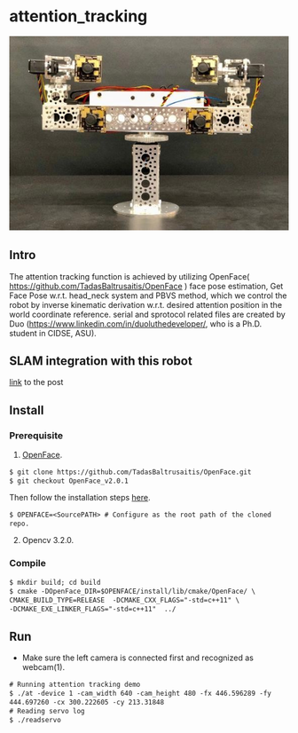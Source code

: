 # attention_tracking
![image](https://github.com/es6rc/attention_tracking/blob/master/Demo/robot.jpeg)
## Intro
The attention tracking function is achieved by utilizing OpenFace( https://github.com/TadasBaltrusaitis/OpenFace ) face pose estimation, Get Face Pose w.r.t. head_neck system and PBVS method, which we control the robot by inverse kinematic derivation w.r.t. desired attention position in the world coordinate reference.
serial and sprotocol related files are created by Duo (https://www.linkedin.com/in/duoluthedeveloper/, who is a Ph.D. student in CIDSE, ASU).

## SLAM integration with this robot
[link](https://github.com/es6rc/attention_tracking/blob/master/Demo/MORE-Demo.pdf) to the post
## Install

### Prerequisite
  1. [OpenFace](https://github.com/TadasBaltrusaitis/OpenFace).
  
  ```shell
  $ git clone https://github.com/TadasBaltrusaitis/OpenFace.git
  $ git checkout OpenFace_v2.0.1
  ```
   Then follow the installation steps [here](https://github.com/TadasBaltrusaitis/OpenFace/wiki/Unix-Installation).
  ```shell
  $ OPENFACE=<SourcePATH> # Configure as the root path of the cloned repo.
  ```
  2. Opencv 3.2.0.
  
### Compile
  ```shell
  $ mkdir build; cd build
  $ cmake -DOpenFace_DIR=$OPENFACE/install/lib/cmake/OpenFace/ \
CMAKE_BUILD_TYPE=RELEASE  -DCMAKE_CXX_FLAGS="-std=c++11" \
-DCMAKE_EXE_LINKER_FLAGS="-std=c++11"  ../
```

## Run
* Make sure the left camera is connected first and recognized as webcam(1).
```shell
# Running attention tracking demo
$ ./at -device 1 -cam_width 640 -cam_height 480 -fx 446.596289 -fy 444.697260 -cx 300.222605 -cy 213.31848
# Reading servo log
$ ./readservo
```
